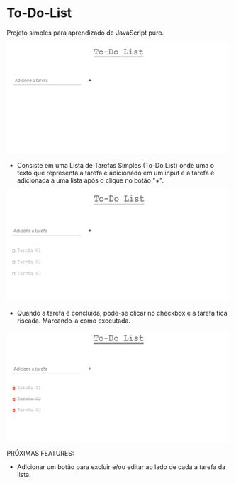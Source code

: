 # To-Do-List
Projeto simples para aprendizado de JavaScript puro.

<img src="images/to-do-list-00.png">

- Consiste em uma Lista de Tarefas Simples (To-Do List) onde uma o texto que representa a tarefa é adicionado em um input e a tarefa é adicionada a uma lista após o clique no botão "+".

<img src="images/to-do-list-01.png">

- Quando a tarefa é concluída, pode-se clicar no checkbox e a tarefa fica riscada. Marcando-a como executada.

<img src="images/to-do-list-02.png">

PRÓXIMAS FEATURES:

- Adicionar um botão para excluir e/ou editar ao lado de cada a tarefa da lista.
